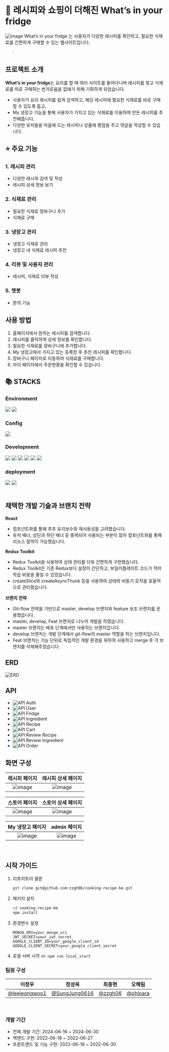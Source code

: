 # 🍴 레시피와 쇼핑이 더해진 What’s in your fridge

![image](https://github.com/zzgh06/cooking-recipe-be/assets/127922435/b549bfe3-30e2-4195-9399-683b292fbfee)
What’s in your fridge 는 사용자가 다양한 레시피를 확인하고, 필요한 식재료를 간편하게 구매할 수 있는 웹사이트입니다.

> <br>

## 프로젝트 소개

**What’s in your fridge**는 요리를 할 때 여러 사이트를 돌아다니며 레시피를 찾고 식재료를 따로 구매하는 번거로움을 없애기 위해 기획하게 되었습니다.

- 사용자가 요리 레시피를 쉽게 검색하고, 해당 레시피에 필요한 식재료를 바로 구매할 수 있도록 돕고,
- My 냉장고 기능을 통해 사용자가 가지고 있는 식재료를 이용하여 만든 레시피를 추천해줍니다.
- 다양한 유저들을 마음에 드는 레시피나 상품에 평점을 주고 댓글을 작성할 수 있습니다.
  <br>

## ⭐ 주요 기능

### 1. 레시피 관리

- 다양한 레시피 검색 및 작성
- 레시피 상세 정보 보기

### 2. 식재료 관리

- 필요한 식재료 장바구니 추가
- 식재료 구매

### 3. 냉장고 관리

- 냉장고 식재료 관리
- 냉장고 내 식재료 레시피 추천

### 4. 리뷰 및 사용자 관리

- 레시피, 식재료 리뷰 작성

### 5. 챗봇

- 문의 기능
  <br>

## 사용 방법

1. 홈페이지에서 원하는 레시피를 검색합니다.
2. 레시피를 클릭하여 상세 정보를 확인합니다.
3. 필요한 식재료를 장바구니에 추가합니다.
4. My 냉장고에서 가지고 있는 등록한 후 추천 레시피를 확인합니다.
5. 장바구니 페이지로 이동하여 식재료를 구매합니다.
6. 마이 페이지에서 주문현황을 확인할 수 있습니다.
   <br>

## 📚 STACKS

### Environment

<img src="https://img.shields.io/badge/git-F05032?style=for-the-badge&logo=git&logoColor=white"> <img src="https://img.shields.io/badge/github-181717?style=for-the-badge&logo=github&logoColor=white">

### Config

<img src="https://img.shields.io/badge/NPM-%23CB3837.svg?style=for-the-badge&logo=npm&logoColor=white">

### Development

<img src="https://img.shields.io/badge/node.js-339933?style=for-the-badge&logo=Node.js&logoColor=white"> <img src="https://img.shields.io/badge/react-61DAFB?style=for-the-badge&logo=react&logoColor=black"> <img src="https://img.shields.io/badge/express-000000?style=for-the-badge&logo=express&logoColor=white"> <img src="https://img.shields.io/badge/bootstrap-7952B3?style=for-the-badge&logo=bootstrap&logoColor=white"> <img src="https://img.shields.io/badge/mongoDB-47A248?style=for-the-badge&logo=MongoDB&logoColor=white"> <img src="https://img.shields.io/badge/javascript-F7DF1E?style=for-the-badge&logo=javascript&logoColor=black">

### deployment

<img src="https://img.shields.io/badge/AWS-%23FF9900.svg?style=for-the-badge&logo=amazon-aws&logoColor=white"> <img src="https://img.shields.io/badge/netlify-%23000000.svg?style=for-the-badge&logo=netlify&logoColor=#00C7B7">
<br>
<br>

## 채택한 개발 기술과 브랜치 전략

**React**

- 컴포넌트화를 통해 추후 유지보수와 재사용성을 고려했습니다.
- 유저 배너, 상단과 하단 배너 등 중복되어 사용되는 부분이 많아 컴포넌트화를 통해 리소스 절약이 가능했습니다.

**Redux Toolkit**

- Redux Toolkit을 사용하여 상태 관리를 더욱 간편하게 구현했습니다.
- Redux Toolkit은 기존 Redux보다 설정이 간단하고, 보일러플레이트 코드가 적어 학습 비용을 줄일 수 있었습니다.
- createSlice와 createAsyncThunk 등을 사용하여 상태와 비동기 로직을 효율적으로 관리했습니다.

**브랜치 전략**

- Git-flow 전략을 기반으로 master, develop 브랜치와 feature 보조 브랜치를 운용했습니다.
- master, develop, Feat 브랜치로 나누어 개발을 하였습니다.
- master 브랜치는 배포 단계에서만 사용하는 브랜치입니다.
- develop 브랜치는 개발 단계에서 git-flow의 master 역할을 하는 브랜치입니다.
- Feat 브랜치는 기능 단위로 독립적인 개발 환경을 위하여 사용하고 merge 후 각 브랜치를 삭제해주었습니다.

## ERD

![ERD](./readme_images/erd.png)

## API

- ![API Auth](./readme_images/api_auth.png)
- ![API User](./readme_images/api_user.png)
- ![API Fridge](./readme_images/api_frige.png)
- ![API Ingredient](./readme_images/api_ingredient.png)
- ![API Recipe](./readme_images/api_recipe.png)
- ![API Cart](./readme_images/api_cart.png)
- ![API Review Recipe](./readme_images/api_review_recipe.png)
- ![API Review Ingredient](./readme_images/api_reivew_ingredient.png)
- ![API Order](./readme_images/api_order.png)

## 화면 구성

|          레시피 페이지          |       레시피 상세 페이지        |
| :-----------------------------: | :-----------------------------: |
| ![image](./readme_images/1.png) | ![image](./readme_images/2.png) |

|          스토어 페이지          |       스토어 상세 페이지        |
| :-----------------------------: | :-----------------------------: |
| ![image](./readme_images/3.png) | ![image](./readme_images/4.png) |

|        My 냉장고 페이지         |          admin 페이지           |
| :-----------------------------: | :-----------------------------: |
| ![image](./readme_images/5.png) | ![image](./readme_images/6.png) |

<br>

## 시작 가이드

1. 리포지토리 클론
   ```sh
   git clone git@github.com:zzgh06/cooking-recipe-be.git
   ```
2. 패키지 설치
   ```sh
   cd cooking-recipe-be
   npm install
   ```
3. 환경변수 설정
   ```
   MONGO_URI=your_mongo_uri
   JWT_SECRET=your_jwt_secret
   GOOGLE_CLIENT_ID=your_google_client_id
   GOOGLE_CLIENT_SECRET=your_google_client_secret
   ```
4. 로컬 서버 시작
   `sh
 npm run local_start
 `
   <br>

### 팀원 구성

|                            이정우                             |                      정성욱                      |                최충현                |                 오혜림                 |
| :-----------------------------------------------------------: | :----------------------------------------------: | :----------------------------------: | :------------------------------------: |
| [@leejeongwoo1](https://github.com/leejeongwoo1/leejeongwoo1) | [@SungJung0616](https://github.com/SungJung0616) | [@zzgh06](https://github.com/zzgh06) | [@ohloara](https://github.com/ohloara) |

<br>

### 개발 기간

- 전체 개발 기간: 2024-06-16 ~ 2024-06-30
- 백앤드 구현: 2022-06-18 ~ 2022-06-27
- 프론트앤드 및 기능 구현: 2022-06-18 ~ 2022-06-30
